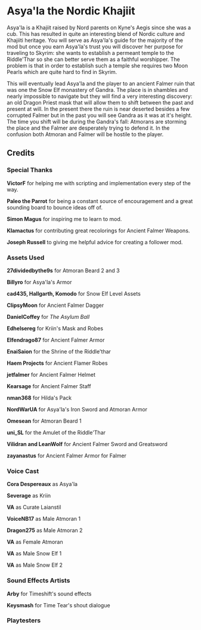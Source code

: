 # Asya'la the Nordic Khajiit

Asya'la is a Khajiit raised by Nord parents on Kyne's Aegis since she was a cub. This has resulted in quite an interesting blend of Nordic culture and Khajiiti heritage. You will serve as Asya'la's guide for the majority of the mod but once you earn Asya'la's trust you will discover her purpose for traveling to Skyrim: she wants to establish a permeant temple to the Riddle'Thar so she can better serve them as a faithful worshipper. The problem is that in order to establish such a temple she requires two Moon Pearls which are quite hard to find in Skyrim. 

This will eventually lead Asya'la and the player to an ancient Falmer ruin that was one the Snow Elf monastery of Gandra. The place is in shambles and nearly impossible to navigate but they will find a very interesting discovery: an old Dragon Priest mask that will allow them to shift between the past and present at will. In the present there the ruin is near deserted besides a few corrupted Falmer but in the past you will see Gandra as it was at it's height. The time you shift will be during the Gandra's fall: Atmorans are storming the place and the Falmer are desperately trying to defend it. In the confusion both Atmoran and Falmer will be hostile to the player.

## Credits

### Special Thanks

**VictorF** for helping me with scripting and implementation every step of the way.

**Paleo the Parrot** for being a constant source of encouragement and a great sounding board to bounce ideas off of.

**Simon Magus** for inspiring me to learn to mod.

**Klamactus** for contributing great recolorings for Ancient Falmer Weapons.

**Joseph Russell** to giving me helpful advice for creating a follower mod.

### Assets Used

**27dividedbythe9s** for Atmoran Beard 2 and 3

**Billyro** for Asya'la's Armor

**cad435, Hallgarth, Komodo** for Snow Elf Level Assets

**ClipsyMoon** for Ancient Falmer Dagger

**DanielCoffey** for *The Asylum Ball*

**Edhelsereg** for Kriin's Mask and Robes

**Elfendrago87** for Ancient Falmer Armor

**EnaiSaion** for the Shrine of the Riddle'thar

**Haem Projects** for Ancient Flamer Robes

**jetfalmer** for Ancient Falmer Helmet

**Kearsage** for Ancient Falmer Staff

**nman368** for Hilda's Pack

**NordWarUA** for Asya'la's Iron Sword and Atmoran Armor

**Omesean** for Atmoran Beard 1

**uni_SL** for the Amulet of the Riddle'Thar

**Vilidran and LeanWolf** for Ancient Falmer Sword and Greatsword

**zayanastus** for Ancient Falmer Armor for Falmer

### Voice Cast

**Cora Despereaux** as Asya'la

**Severage** as Kriin

**VA** as Curate Laianstil

**VoiceNB17** as Male Atmoran 1

**Dragon275** as Male Atmoran 2

**VA** as Female Atmoran

**VA** as Male Snow Elf 1

**VA** as Male Snow Elf 2

### Sound Effects Artists

**Arby** for Timeshift's sound effects

**Keysmash** for Time Tear's shout dialogue

### Playtesters
